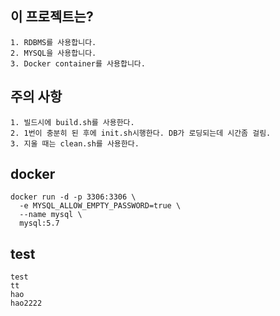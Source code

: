 ## 이 프로젝트는?
```
1. RDBMS를 사용합니다.
2. MYSQL을 사용합니다.
3. Docker container를 사용합니다.
```

## 주의 사항
```
1. 빌드시에 build.sh를 사용한다.
2. 1번이 충분히 된 후에 init.sh시행한다. DB가 로딩되는데 시간좀 걸림.
3. 지울 때는 clean.sh를 사용한다.
```

## docker
```
docker run -d -p 3306:3306 \
  -e MYSQL_ALLOW_EMPTY_PASSWORD=true \
  --name mysql \
  mysql:5.7
```

## test
```
test
tt
hao
hao2222
```
